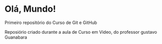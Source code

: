 # Olá, Mundo!
 Primeiro repositório do Curso de Git e GitHub


Reposiório criado durante a aula de Curso em Video, do professor gustavo Guanabara